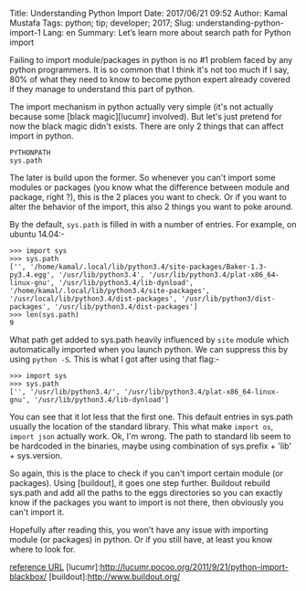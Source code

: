 Title: Understanding Python Import
Date: 2017/06/21 09:52
Author: Kamal Mustafa
Tags: python; tip; developer; 2017;
Slug: understanding-python-import-1
Lang: en
Summary: Let’s learn more about search path for Python import

Failing to import module/packages in python is no #1 problem faced by any python programmers. It is so common that I think it's not too much if I say, 80% of what they need to know to become python expert already covered if they manage to understand this part of python.

The import mechanism in python actually very simple (it's not actually because some [black magic][lucumr] involved). But let's just pretend for now the black magic didn't exists. There are only 2 things that can affect import in python.

```
PYTHONPATH
sys.path
```

The later is build upon the former. So whenever you can't import some modules or packages (you know what the difference between module and package, right ?), this is the 2 places you want to check. Or if you want to alter the behavior of the import, this also 2 things you want to poke around.

By the default, `sys.path` is filled in with a number of entries. For example, on ubuntu 14.04:-

```
>>> import sys
>>> sys.path
['', '/home/kamal/.local/lib/python3.4/site-packages/Baker-1.3-py3.4.egg', '/usr/lib/python3.4', '/usr/lib/python3.4/plat-x86_64-linux-gnu', '/usr/lib/python3.4/lib-dynload', '/home/kamal/.local/lib/python3.4/site-packages', '/usr/local/lib/python3.4/dist-packages', '/usr/lib/python3/dist-packages', '/usr/lib/python3.4/dist-packages']
>>> len(sys.path)
9
```

What path get added to sys.path heavily influenced by `site` module which automatically imported when you launch python. We can suppress this by using `python -S`. This is what I got after using that flag:-

```
>>> import sys
>>> sys.path
['', '/usr/lib/python3.4/', '/usr/lib/python3.4/plat-x86_64-linux-gnu', '/usr/lib/python3.4/lib-dynload']
```

You can see that it lot less that the first one. This default entries in sys.path usually the location of the standard library. This what make `import os`, `import json` actually work. Ok, I'm wrong. The path to standard lib seem to be hardcoded in the binaries, maybe using combination of sys.prefix + 'lib' + sys.version.

So again, this is the place to check if you can't import certain module (or packages). Using [buildout], it goes one step further. Buildout rebuild sys.path and add all the paths to the eggs directories so you can exactly know if the packages you want to import is not there, then obviously you can't import it.

Hopefully after reading this, you won't have any issue with importing module (or packages) in python. Or if you still have, at least you know where to look for.

[reference URL](https://docs.python.org/3/library/sys.html?highlight=sys.path#sys.path)
[lucumr]:http://lucumr.pocoo.org/2011/9/21/python-import-blackbox/
[buildout]:http://www.buildout.org/
